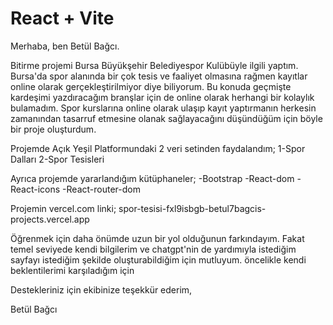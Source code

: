 # React + Vite

Merhaba, ben Betül Bağcı.

Bitirme projemi Bursa Büyükşehir Belediyespor Kulübüyle ilgili yaptım. Bursa'da spor alanında bir çok tesis ve faaliyet olmasına rağmen kayıtlar online olarak gerçekleştirilmiyor diye biliyorum. Bu konuda geçmişte kardeşimi yazdıracağım branşlar için de online olarak herhangi bir kolaylık bulamadım. Spor kurslarına online olarak ulaşıp kayıt yaptırmanın herkesin zamanından tasarruf etmesine olanak sağlayacağını düşündüğüm için böyle bir proje oluşturdum.

Projemde Açık Yeşil Platformundaki 2 veri setinden faydalandım;
1-Spor Dalları
2-Spor Tesisleri

Ayrıca projemde yararlandığım kütüphaneler;
-Bootstrap
-React-dom
-React-icons
-React-router-dom

Projemin vercel.com linki;
spor-tesisi-fxl9isbgb-betul7bagcis-projects.vercel.app

Öğrenmek için daha önümde uzun bir yol olduğunun farkındayım. Fakat temel seviyede kendi bilgilerim ve chatgpt'nin de yardımıyla istediğim sayfayı istediğim şekilde oluşturabildiğim için mutluyum. öncelikle kendi beklentilerimi karşıladığım için 

Destekleriniz için ekibinize teşekkür ederim,

Betül Bağcı
